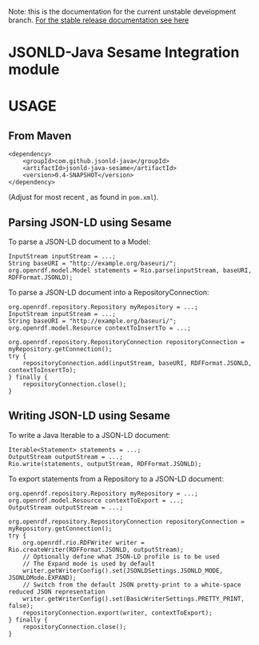 Note: this is the documentation for the current unstable development branch. [For the stable release documentation see here](https://github.com/jsonld-java/jsonld-java/blob/v0.3/integration/sesame/README.md)

JSONLD-Java Sesame Integration module
=====================================

USAGE
=====

From Maven
----------

    <dependency>
        <groupId>com.github.jsonld-java</groupId>
        <artifactId>jsonld-java-sesame</artifactId>
        <version>0.4-SNAPSHOT</version>
    </dependency>

(Adjust for most recent <version>, as found in ``pom.xml``).


Parsing JSON-LD using Sesame
----------------------------
    
To parse a JSON-LD document to a Model:

    InputStream inputStream = ...;
    String baseURI = "http://example.org/baseuri/";
    org.openrdf.model.Model statements = Rio.parse(inputStream, baseURI, RDFFormat.JSONLD);

To parse a JSON-LD document into a RepositoryConnection:

    org.openrdf.repository.Repository myRepository = ...;
    InputStream inputStream = ...;
    String baseURI = "http://example.org/baseuri/";
    org.openrdf.model.Resource contextToInsertTo = ...;
    
    org.openrdf.repository.RepositoryConnection repositoryConnection = myRepository.getConnection();
    try {
        repositoryConnection.add(inputStream, baseURI, RDFFormat.JSONLD, contextToInsertTo);
    } finally {
        repositoryConnection.close();
    }

Writing JSON-LD using Sesame
----------------------------

To write a Java Iterable<Statement> to a JSON-LD document:

    Iterable<Statement> statements = ...;
    OutputStream outputStream = ...;
    Rio.write(statements, outputStream, RDFFormat.JSONLD);

To export statements from a Repository to a JSON-LD document:

    org.openrdf.repository.Repository myRepository = ...;
    org.openrdf.model.Resource contextToExport = ...;
    OutputStream outputStream = ...;
    
    org.openrdf.repository.RepositoryConnection repositoryConnection = myRepository.getConnection();
    try {
        org.openrdf.rio.RDFWriter writer = Rio.createWriter(RDFFormat.JSONLD, outputStream);
        // Optionally define what JSON-LD profile is to be used
        // The Expand mode is used by default
        writer.getWriterConfig().set(JSONLDSettings.JSONLD_MODE, JSONLDMode.EXPAND);
        // Switch from the default JSON pretty-print to a white-space reduced JSON representation
        writer.getWriterConfig().set(BasicWriterSettings.PRETTY_PRINT, false);
        repositoryConnection.export(writer, contextToExport);
    } finally {
        repositoryConnection.close();
    }
